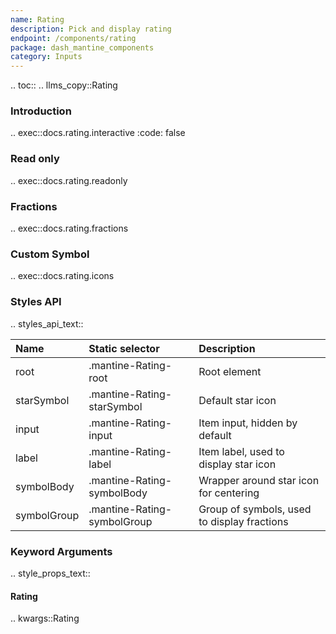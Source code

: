 ```yaml
---
name: Rating
description: Pick and display rating
endpoint: /components/rating
package: dash_mantine_components
category: Inputs
---
```


.. toc::
.. llms_copy::Rating

### Introduction

.. exec::docs.rating.interactive
    :code: false

### Read only

.. exec::docs.rating.readonly

### Fractions

.. exec::docs.rating.fractions

### Custom Symbol

.. exec::docs.rating.icons

### Styles API

.. styles_api_text::

| Name        | Static selector             | Description                                 |
|:------------|:----------------------------|:--------------------------------------------|
| root        | .mantine-Rating-root        | Root element                                |
| starSymbol  | .mantine-Rating-starSymbol  | Default star icon                           |
| input       | .mantine-Rating-input       | Item input, hidden by default               |
| label       | .mantine-Rating-label       | Item label, used to display star icon       |
| symbolBody  | .mantine-Rating-symbolBody  | Wrapper around star icon for centering      |
| symbolGroup | .mantine-Rating-symbolGroup | Group of symbols, used to display fractions |


### Keyword Arguments
.. style_props_text::

#### Rating

.. kwargs::Rating
